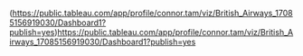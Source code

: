 

(https://public.tableau.com/app/profile/connor.tam/viz/British_Airways_17085156919030/Dashboard1?publish=yes)https://public.tableau.com/app/profile/connor.tam/viz/British_Airways_17085156919030/Dashboard1?publish=yes
